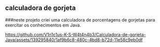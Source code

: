 ## calculadora de gorjeta


###neste projeto criei uma calculadora de porcentagens de gorjetas para exercitar os conhecimentos em Java.


https://github.com/V1n1c1us-K-S-W4t4n4b3/Calculadora-de-gorjeta-Java/assets/139295840/1af9b6c8-480c-4bd8-b72d-11e58c9eb0df
